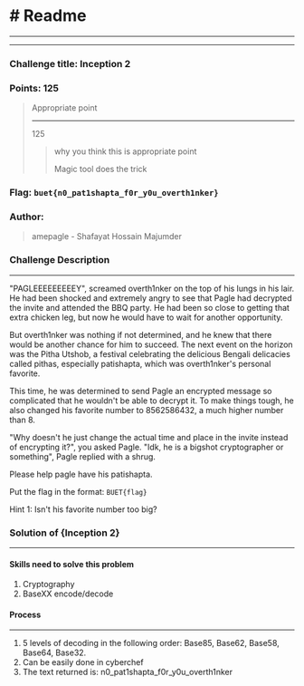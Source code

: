 # # Readme

---

---

### Challenge title: Inception 2

### 

### Points: 125

> Appropriate point
> 
> ---
>
> 125
> 
> > why you think this is appropriate point
> >
> > Magic tool does the trick

### 

### Flag: `buet{n0_pat1shapta_f0r_y0u_overth1nker}`

### Author:

> amepagle - Shafayat Hossain Majumder

### Challenge Description

---

"PAGLEEEEEEEEEY", screamed overth1nker on the top of his lungs in his lair. He had been shocked and extremely angry to see that Pagle had decrypted the invite and attended the BBQ party. He had been so close to getting that extra chicken leg, but now he would have to wait for another opportunity.

But overth1nker was nothing if not determined, and he knew that there would be another chance for him to succeed. The next event on the horizon was the Pitha Utshob, a festival celebrating the delicious Bengali delicacies called pithas, especially patishapta, which was overth1nker's personal favorite.

This time, he was determined to send Pagle an encrypted message so complicated that he wouldn't be able to decrypt it. To make things tough, he also changed his favorite number to 8562586432, a much higher number than 8.

"Why doesn't he just change the actual time and place in the invite instead of encrypting it?", you asked Pagle. "Idk, he is a bigshot cryptographer or something", Pagle replied with a shrug.

Please help pagle have his patishapta.

Put the flag in the format: `BUET{flag}`

Hint 1: Isn't his favorite number too big?
 

### Solution of {Inception 2}

---

#### Skills need to solve this problem

1. Cryptography
2. BaseXX encode/decode

#### Process

---

1. 5 levels of decoding in the following order: Base85, Base62, Base58, Base64, Base32.
2. Can be easily done in cyberchef
3. The text returned is: n0_pat1shapta_f0r_y0u_overth1nker